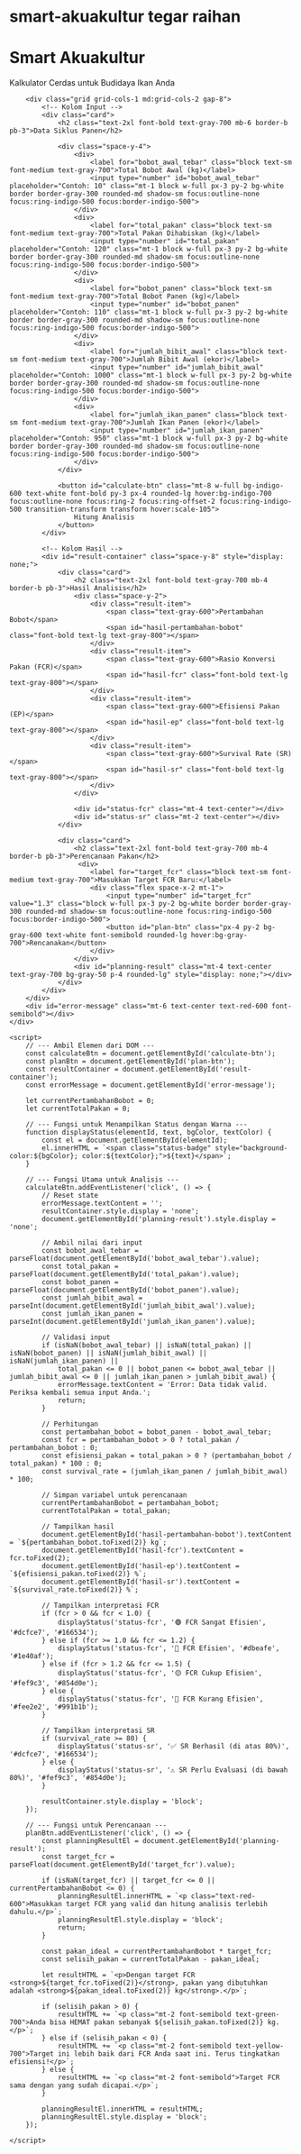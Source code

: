 # smart-akuakultur tegar raihan
<!DOCTYPE html>
<html lang="id">
<head>
    <meta charset="UTF-8">
    <meta name="viewport" content="width=device-width, initial-scale=1.0">
    <title>Smart Akuakultur</title>
    <script src="https://cdn.tailwindcss.com"></script>
    <link rel="preconnect" href="https://fonts.googleapis.com">
    <link rel="preconnect" href="https://fonts.gstatic.com" crossorigin>
    <link href="https://fonts.googleapis.com/css2?family=Inter:wght@400;500;600;700&display=swap" rel="stylesheet">
    <style>
        body {
            font-family: 'Inter', sans-serif;
        }
        .card {
            background-color: red ;
            border-radius: 0.75rem;
            padding: 1.5rem;
            box-shadow: 0 4px 6px -1px rgb(0 0 0 / 0.1), 0 2px 4px -2px rgb(0 0 0 / 0.1);
            transition: all 0.3s ease-in-out;
        }
        .result-item {
            display: flex;
            justify-content: space-between;
            align-items: center;
            padding: 0.75rem 0;
            border-bottom: 1px solid #e5e7eb;
        }
        .result-item:last-child {
            border-bottom: none;
        }
        .status-badge {
            padding: 0.25rem 0.75rem;
            border-radius: 9999px;
            font-weight: 700;
            font-size: 0.875rem;
        }
    </style>
</head>
<body class="bg-gray-100 min-h-screen flex items-center justify-center p-4">
    <div class="w-full max-w-4xl mx-auto">
        <div class="text-center mb-8">
            <h1 class="text-3xl md:text-4xl font-bold text-gray-800">Smart Akuakultur</h1>
            <p class="text-gray-600 mt-2">Kalkulator Cerdas untuk Budidaya Ikan Anda</p>
        </div>

        <div class="grid grid-cols-1 md:grid-cols-2 gap-8">
            <!-- Kolom Input -->
            <div class="card">
                <h2 class="text-2xl font-bold text-gray-700 mb-6 border-b pb-3">Data Siklus Panen</h2>
                
                <div class="space-y-4">
                    <div>
                        <label for="bobot_awal_tebar" class="block text-sm font-medium text-gray-700">Total Bobot Awal (kg)</label>
                        <input type="number" id="bobot_awal_tebar" placeholder="Contoh: 10" class="mt-1 block w-full px-3 py-2 bg-white border border-gray-300 rounded-md shadow-sm focus:outline-none focus:ring-indigo-500 focus:border-indigo-500">
                    </div>
                    <div>
                        <label for="total_pakan" class="block text-sm font-medium text-gray-700">Total Pakan Dihabiskan (kg)</label>
                        <input type="number" id="total_pakan" placeholder="Contoh: 120" class="mt-1 block w-full px-3 py-2 bg-white border border-gray-300 rounded-md shadow-sm focus:outline-none focus:ring-indigo-500 focus:border-indigo-500">
                    </div>
                    <div>
                        <label for="bobot_panen" class="block text-sm font-medium text-gray-700">Total Bobot Panen (kg)</label>
                        <input type="number" id="bobot_panen" placeholder="Contoh: 110" class="mt-1 block w-full px-3 py-2 bg-white border border-gray-300 rounded-md shadow-sm focus:outline-none focus:ring-indigo-500 focus:border-indigo-500">
                    </div>
                    <div>
                        <label for="jumlah_bibit_awal" class="block text-sm font-medium text-gray-700">Jumlah Bibit Awal (ekor)</label>
                        <input type="number" id="jumlah_bibit_awal" placeholder="Contoh: 1000" class="mt-1 block w-full px-3 py-2 bg-white border border-gray-300 rounded-md shadow-sm focus:outline-none focus:ring-indigo-500 focus:border-indigo-500">
                    </div>
                    <div>
                        <label for="jumlah_ikan_panen" class="block text-sm font-medium text-gray-700">Jumlah Ikan Panen (ekor)</label>
                        <input type="number" id="jumlah_ikan_panen" placeholder="Contoh: 950" class="mt-1 block w-full px-3 py-2 bg-white border border-gray-300 rounded-md shadow-sm focus:outline-none focus:ring-indigo-500 focus:border-indigo-500">
                    </div>
                </div>

                <button id="calculate-btn" class="mt-8 w-full bg-indigo-600 text-white font-bold py-3 px-4 rounded-lg hover:bg-indigo-700 focus:outline-none focus:ring-2 focus:ring-offset-2 focus:ring-indigo-500 transition-transform transform hover:scale-105">
                    Hitung Analisis
                </button>
            </div>

            <!-- Kolom Hasil -->
            <div id="result-container" class="space-y-8" style="display: none;">
                <div class="card">
                    <h2 class="text-2xl font-bold text-gray-700 mb-4 border-b pb-3">Hasil Analisis</h2>
                    <div class="space-y-2">
                        <div class="result-item">
                            <span class="text-gray-600">Pertambahan Bobot</span>
                            <span id="hasil-pertambahan-bobot" class="font-bold text-lg text-gray-800"></span>
                        </div>
                        <div class="result-item">
                            <span class="text-gray-600">Rasio Konversi Pakan (FCR)</span>
                            <span id="hasil-fcr" class="font-bold text-lg text-gray-800"></span>
                        </div>
                        <div class="result-item">
                            <span class="text-gray-600">Efisiensi Pakan (EP)</span>
                            <span id="hasil-ep" class="font-bold text-lg text-gray-800"></span>
                        </div>
                        <div class="result-item">
                            <span class="text-gray-600">Survival Rate (SR)</span>
                            <span id="hasil-sr" class="font-bold text-lg text-gray-800"></span>
                        </div>
                    </div>
                    
                    <div id="status-fcr" class="mt-4 text-center"></div>
                    <div id="status-sr" class="mt-2 text-center"></div>
                </div>

                <div class="card">
                    <h2 class="text-2xl font-bold text-gray-700 mb-4 border-b pb-3">Perencanaan Pakan</h2>
                     <div>
                        <label for="target_fcr" class="block text-sm font-medium text-gray-700">Masukkan Target FCR Baru:</label>
                        <div class="flex space-x-2 mt-1">
                            <input type="number" id="target_fcr" value="1.3" class="block w-full px-3 py-2 bg-white border border-gray-300 rounded-md shadow-sm focus:outline-none focus:ring-indigo-500 focus:border-indigo-500">
                            <button id="plan-btn" class="px-4 py-2 bg-gray-600 text-white font-semibold rounded-lg hover:bg-gray-700">Rencanakan</button>
                        </div>
                    </div>
                    <div id="planning-result" class="mt-4 text-center text-gray-700 bg-gray-50 p-4 rounded-lg" style="display: none;"></div>
                </div>
            </div>
        </div>
        <div id="error-message" class="mt-6 text-center text-red-600 font-semibold"></div>
    </div>

    <script>
        // --- Ambil Elemen dari DOM ---
        const calculateBtn = document.getElementById('calculate-btn');
        const planBtn = document.getElementById('plan-btn');
        const resultContainer = document.getElementById('result-container');
        const errorMessage = document.getElementById('error-message');

        let currentPertambahanBobot = 0;
        let currentTotalPakan = 0;

        // --- Fungsi untuk Menampilkan Status dengan Warna ---
        function displayStatus(elementId, text, bgColor, textColor) {
            const el = document.getElementById(elementId);
            el.innerHTML = `<span class="status-badge" style="background-color:${bgColor}; color:${textColor};">${text}</span>`;
        }

        // --- Fungsi Utama untuk Analisis ---
        calculateBtn.addEventListener('click', () => {
            // Reset state
            errorMessage.textContent = '';
            resultContainer.style.display = 'none';
            document.getElementById('planning-result').style.display = 'none';

            // Ambil nilai dari input
            const bobot_awal_tebar = parseFloat(document.getElementById('bobot_awal_tebar').value);
            const total_pakan = parseFloat(document.getElementById('total_pakan').value);
            const bobot_panen = parseFloat(document.getElementById('bobot_panen').value);
            const jumlah_bibit_awal = parseInt(document.getElementById('jumlah_bibit_awal').value);
            const jumlah_ikan_panen = parseInt(document.getElementById('jumlah_ikan_panen').value);

            // Validasi input
            if (isNaN(bobot_awal_tebar) || isNaN(total_pakan) || isNaN(bobot_panen) || isNaN(jumlah_bibit_awal) || isNaN(jumlah_ikan_panen) ||
                total_pakan <= 0 || bobot_panen <= bobot_awal_tebar || jumlah_bibit_awal <= 0 || jumlah_ikan_panen > jumlah_bibit_awal) {
                errorMessage.textContent = 'Error: Data tidak valid. Periksa kembali semua input Anda.';
                return;
            }

            // Perhitungan
            const pertambahan_bobot = bobot_panen - bobot_awal_tebar;
            const fcr = pertambahan_bobot > 0 ? total_pakan / pertambahan_bobot : 0;
            const efisiensi_pakan = total_pakan > 0 ? (pertambahan_bobot / total_pakan) * 100 : 0;
            const survival_rate = (jumlah_ikan_panen / jumlah_bibit_awal) * 100;
            
            // Simpan variabel untuk perencanaan
            currentPertambahanBobot = pertambahan_bobot;
            currentTotalPakan = total_pakan;

            // Tampilkan hasil
            document.getElementById('hasil-pertambahan-bobot').textContent = `${pertambahan_bobot.toFixed(2)} kg`;
            document.getElementById('hasil-fcr').textContent = fcr.toFixed(2);
            document.getElementById('hasil-ep').textContent = `${efisiensi_pakan.toFixed(2)} %`;
            document.getElementById('hasil-sr').textContent = `${survival_rate.toFixed(2)} %`;

            // Tampilkan interpretasi FCR
            if (fcr > 0 && fcr < 1.0) {
                displayStatus('status-fcr', '🟢 FCR Sangat Efisien', '#dcfce7', '#166534');
            } else if (fcr >= 1.0 && fcr <= 1.2) {
                displayStatus('status-fcr', '🔵 FCR Efisien', '#dbeafe', '#1e40af');
            } else if (fcr > 1.2 && fcr <= 1.5) {
                displayStatus('status-fcr', '🟡 FCR Cukup Efisien', '#fef9c3', '#854d0e');
            } else {
                displayStatus('status-fcr', '🔴 FCR Kurang Efisien', '#fee2e2', '#991b1b');
            }

            // Tampilkan interpretasi SR
            if (survival_rate >= 80) {
                displayStatus('status-sr', '✅ SR Berhasil (di atas 80%)', '#dcfce7', '#166534');
            } else {
                displayStatus('status-sr', '⚠️ SR Perlu Evaluasi (di bawah 80%)', '#fef9c3', '#854d0e');
            }

            resultContainer.style.display = 'block';
        });
        
        // --- Fungsi untuk Perencanaan ---
        planBtn.addEventListener('click', () => {
            const planningResultEl = document.getElementById('planning-result');
            const target_fcr = parseFloat(document.getElementById('target_fcr').value);

            if (isNaN(target_fcr) || target_fcr <= 0 || currentPertambahanBobot <= 0) {
                planningResultEl.innerHTML = `<p class="text-red-600">Masukkan target FCR yang valid dan hitung analisis terlebih dahulu.</p>`;
                planningResultEl.style.display = 'block';
                return;
            }

            const pakan_ideal = currentPertambahanBobot * target_fcr;
            const selisih_pakan = currentTotalPakan - pakan_ideal;
            
            let resultHTML = `<p>Dengan target FCR <strong>${target_fcr.toFixed(2)}</strong>, pakan yang dibutuhkan adalah <strong>${pakan_ideal.toFixed(2)} kg</strong>.</p>`;
            
            if (selisih_pakan > 0) {
                resultHTML += `<p class="mt-2 font-semibold text-green-700">Anda bisa HEMAT pakan sebanyak ${selisih_pakan.toFixed(2)} kg.</p>`;
            } else if (selisih_pakan < 0) {
                resultHTML += `<p class="mt-2 font-semibold text-yellow-700">Target ini lebih baik dari FCR Anda saat ini. Terus tingkatkan efisiensi!</p>`;
            } else {
                resultHTML += `<p class="mt-2 font-semibold">Target FCR sama dengan yang sudah dicapai.</p>`;
            }

            planningResultEl.innerHTML = resultHTML;
            planningResultEl.style.display = 'block';
        });

    </script>
</body>
</html>
